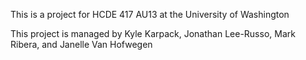 This is a project for HCDE 417 AU13 at the University of Washington

This project is managed by Kyle Karpack, Jonathan Lee-Russo, Mark Ribera, and Janelle Van Hofwegen